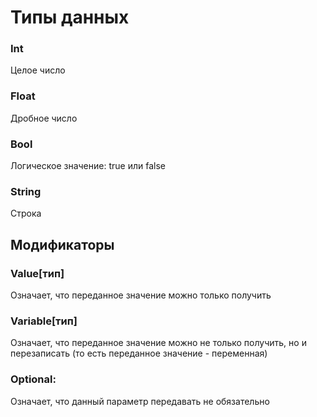 ﻿# Типы данных
### Int
Целое число
### Float
Дробное число
### Bool
Логическое значение: true или false
### String
Строка
## Модификаторы
### Value[тип]
Означает, что переданное значение можно только получить
### Variable[тип]
Означает, что переданное значение можно не только получить, но и перезаписать
(то есть переданное значение - переменная)
### Optional:
Означает, что данный параметр передавать не обязательно
